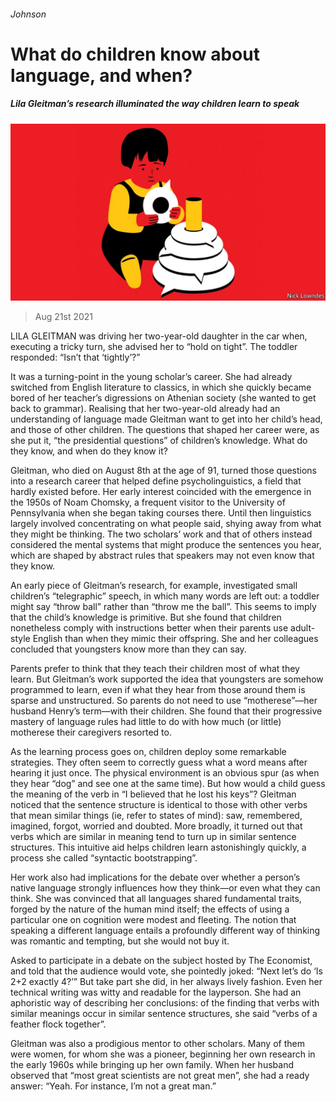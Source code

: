 ###### Johnson

# What do children know about language, and when? 

##### Lila Gleitman’s research illuminated the way children learn to speak 

![image](images/20210821_BKD001_0.jpg) 

> Aug 21st 2021 

LILA GLEITMAN was driving her two-year-old daughter in the car when, executing a tricky turn, she advised her to “hold on tight”. The toddler responded: “Isn’t that ‘tightly’?”

It was a turning-point in the young scholar’s career. She had already switched from English literature to classics, in which she quickly became bored of her teacher’s digressions on Athenian society (she wanted to get back to grammar). Realising that her two-year-old already had an understanding of language made Gleitman want to get into her child’s head, and those of other children. The questions that shaped her career were, as she put it, “the presidential questions” of children’s knowledge. What do they know, and when do they know it?


Gleitman, who died on August 8th at the age of 91, turned those questions into a research career that helped define psycholinguistics, a field that hardly existed before. Her early interest coincided with the emergence in the 1950s of Noam Chomsky, a frequent visitor to the University of Pennsylvania when she began taking courses there. Until then linguistics largely involved concentrating on what people said, shying away from what they might be thinking. The two scholars’ work and that of others instead considered the mental systems that might produce the sentences you hear, which are shaped by abstract rules that speakers may not even know that they know.

An early piece of Gleitman’s research, for example, investigated small children’s “telegraphic” speech, in which many words are left out: a toddler might say “throw ball” rather than “throw me the ball”. This seems to imply that the child’s knowledge is primitive. But she found that children nonetheless comply with instructions better when their parents use adult-style English than when they mimic their offspring. She and her colleagues concluded that youngsters know more than they can say.

Parents prefer to think that they teach their children most of what they learn. But Gleitman’s work supported the idea that youngsters are somehow programmed to learn, even if what they hear from those around them is sparse and unstructured. So parents do not need to use “motherese”—her husband Henry’s term—with their children. She found that their progressive mastery of language rules had little to do with how much (or little) motherese their caregivers resorted to.

As the learning process goes on, children deploy some remarkable strategies. They often seem to correctly guess what a word means after hearing it just once. The physical environment is an obvious spur (as when they hear “dog” and see one at the same time). But how would a child guess the meaning of the verb in “I believed that he lost his keys”? Gleitman noticed that the sentence structure is identical to those with other verbs that mean similar things (ie, refer to states of mind): saw, remembered, imagined, forgot, worried and doubted. More broadly, it turned out that verbs which are similar in meaning tend to turn up in similar sentence structures. This intuitive aid helps children learn astonishingly quickly, a process she called “syntactic bootstrapping”.

Her work also had implications for the debate over whether a person’s native language strongly influences how they think—or even what they can think. She was convinced that all languages shared fundamental traits, forged by the nature of the human mind itself; the effects of using a particular one on cognition were modest and fleeting. The notion that speaking a different language entails a profoundly different way of thinking was romantic and tempting, but she would not buy it.

Asked to participate in a debate on the subject hosted by The Economist, and told that the audience would vote, she pointedly joked: “Next let’s do ‘Is 2+2 exactly 4?’” But take part she did, in her always lively fashion. Even her technical writing was witty and readable for the layperson. She had an aphoristic way of describing her conclusions: of the finding that verbs with similar meanings occur in similar sentence structures, she said “verbs of a feather flock together”.

Gleitman was also a prodigious mentor to other scholars. Many of them were women, for whom she was a pioneer, beginning her own research in the early 1960s while bringing up her own family. When her husband observed that “most great scientists are not great men”, she had a ready answer: “Yeah. For instance, I’m not a great man.”

